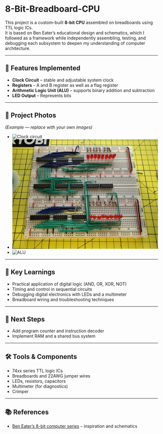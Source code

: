 # 8-Bit-Breadboard-CPU

This project is a custom-built **8-bit CPU** assembled on breadboards using TTL logic ICs.  
It is based on Ben Eater’s educational design and schematics, which I followed as a framework while independently assembling, testing, and debugging each subsystem to deepen my understanding of computer architecture.

---

## 🔧 Features Implemented
- **Clock Circuit** – stable and adjustable system clock
- **Registers** – A and B register as well as a flag register
- **Arithmetic Logic Unit (ALU)** – supports binary addition and subtraction
- **LED Output** – Represents bits

---

## 📸 Project Photos
*(Example — replace with your own images)*  
- ![Clock circuit](photos/clock_circuit.jpg)  
- ![Registers](photos/registers.jpg)  
- ![ALU](photos/alu.jpg)  

---

## 🧪 Key Learnings
- Practical application of digital logic (AND, OR, XOR, NOT)  
- Timing and control in sequential circuits  
- Debugging digital electronics with LEDs and a multimeter  
- Breadboard wiring and troubleshooting techniques  

---

## 🚀 Next Steps
- Add program counter and instruction decoder  
- Implement RAM and a shared bus system  

---

## 🛠 Tools & Components
- 74xx series TTL logic ICs  
- Breadboards and 22AWG jumper wires  
- LEDs, resistors, capacitors  
- Multimeter (for diagnostics)  
- Crimper

---

## 📚 References
- [Ben Eater’s 8-bit computer series](https://eater.net/8bit) – inspiration and schematics  
